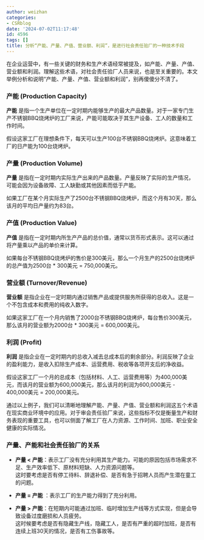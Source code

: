 ```yaml
---
author: weizhan
categories:
- CSRblog
date: '2024-07-02T11:17:48'
id: 4596
tags: []
title: 分析“产能、产量、产值、营业额、利润”，是进行社会责任验厂的一种技术手段
---
```


在企业运营中，有一些关键的财务和生产术语经常被提及，如产能、产量、产值、营业额和利润。理解这些术语，对社会责任验厂人员来说，也是至关重要的。本文举例分析和说明“产能、产量、产值、营业额和利润”，别再傻傻分不清了。

### 产能 (Production Capacity)

**产能**
是指一个生产单位在一定时期内能够生产的最大产品数量。对于一家专门生产不锈钢BBQ烧烤炉的工厂来说，产能可能取决于其生产设备、工人的数量和工作时间。

假设这家工厂在理想条件下，每天可以生产100台不锈钢BBQ烧烤炉。这意味着工厂的日产能为100台烧烤炉。

### 产量 (Production Volume)

**产量** 是指在一定时期内实际生产出来的产品数量。产量反映了实际的生产情况，可能会因为设备故障、工人缺勤或其他因素而低于产能。

如果工厂在某个月实际生产了2500台不锈钢BBQ烧烤炉，而这个月有30天，那么该月的平均日产量约为83台。

### 产值 (Production Value)

**产值** 是指在一定时期内所生产产品的总价值，通常以货币形式表示。这可以通过将产量乘以产品的单价来计算。

如果每台不锈钢BBQ烧烤炉的售价是300美元，那么一个月生产的2500台烧烤炉的总产值为2500台 * 300美元 = 750,000美元。

### 营业额 (Turnover/Revenue)

**营业额** 是指企业在一定时期内通过销售产品或提供服务所获得的总收入。这是一个不包含成本和费用的纯收入数字。

如果这家工厂在一个月内销售了2000台不锈钢BBQ烧烤炉，每台售价300美元，那么该月的营业额为2000台 * 300美元 = 600,000美元。

### 利润 (Profit)

**利润** 是指企业在一定时期内的总收入减去总成本后的剩余部分。利润反映了企业的盈利能力，是收入扣除生产成本、运营费用、税收等各项开支后的净收益。

假设这家工厂一个月的总成本（包括材料、人工、运营费用等）为400,000美元，而该月的营业额为600,000美元，那么该月的利润为600,000美元 -
400,000美元 = 200,000美元。

通过以上例子，我们可以清晰地理解产能、产量、产值、营业额和利润这五个术语在现实商业环境中的应用。对于审会责任验厂来说，这些指标不仅是衡量生产和财务表现的重要工具，也可以侧面了解工厂在人力资源、工作时间、加班、职业安全健康的实际情况。

### 产量、产能和社会责任验厂的关系

  * **产量 < 产能**：表示工厂没有充分利用其生产能力。可能的原因包括市场需求不足、生产效率低下、原材料短缺、人力资源问题等。  
这时要考虑是否有停工待料、辞退补偿、是否有急于招聘人员而产生潜在童工的问题。

  * **产量 = 产能** ：表示工厂的生产能力得到了充分利用。
  * **产量 > 产能**：在短期内可能通过加班、临时增加生产线等方式实现，但是会导致设备过度磨损和人员疲劳。  
这时候要考虑是否有隐藏生产线，隐藏工人，是否有严重的超时加班，是否有连续上班30天的情况，是否有工伤事故等。

